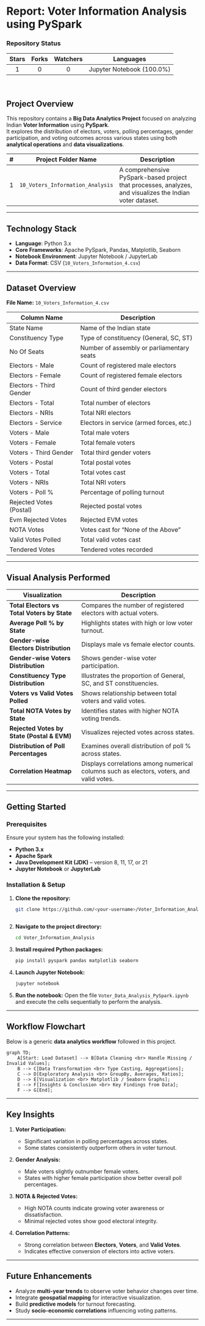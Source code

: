 # Report: Voter Information Analysis using PySpark

### Repository Status

| Stars | Forks | Watchers | Languages |
| :---: | :---: | :---: | :---: |
| 1 | 0 | 0 | Jupyter Notebook (100.0%) |

<br>

## Project Overview

This repository contains a **Big Data Analytics Project** focused on analyzing Indian **Voter Information** using **PySpark**.  
It explores the distribution of electors, voters, polling percentages, gender participation, and voting outcomes across various states using both **analytical operations** and **data visualizations**.

| # | Project Folder Name | Description |
| - | -------------------- | ------------ |
| 1 | `10_Voters_Information_Analysis` | A comprehensive PySpark-based project that processes, analyzes, and visualizes the Indian voter dataset. |

---

## Technology Stack

* **Language**: Python 3.x  
* **Core Frameworks**: Apache PySpark, Pandas, Matplotlib, Seaborn  
* **Notebook Environment**: Jupyter Notebook / JupyterLab  
* **Data Format**: CSV (`10_Voters_Information_4.csv`)

---

## Dataset Overview

**File Name:** `10_Voters_Information_4.csv`

| Column Name | Description |
|--------------|-------------|
| State Name | Name of the Indian state |
| Constituency Type | Type of constituency (General, SC, ST) |
| No Of Seats | Number of assembly or parliamentary seats |
| Electors - Male | Count of registered male electors |
| Electors - Female | Count of registered female electors |
| Electors - Third Gender | Count of third gender electors |
| Electors - Total | Total number of electors |
| Electors - NRIs | Total NRI electors |
| Electors - Service | Electors in service (armed forces, etc.) |
| Voters - Male | Total male voters |
| Voters - Female | Total female voters |
| Voters - Third Gender | Total third gender voters |
| Voters - Postal | Total postal votes |
| Voters - Total | Total votes cast |
| Voters - NRIs | Total NRI voters |
| Voters - Poll % | Percentage of polling turnout |
| Rejected Votes (Postal) | Rejected postal votes |
| Evm Rejected Votes | Rejected EVM votes |
| NOTA Votes | Votes cast for “None of the Above” |
| Valid Votes Polled | Total valid votes cast |
| Tendered Votes | Tendered votes recorded |

---

## Visual Analysis Performed

| Visualization | Description |
|----------------|-------------|
| **Total Electors vs Total Voters by State** | Compares the number of registered electors with actual voters. |
| **Average Poll % by State** | Highlights states with high or low voter turnout. |
| **Gender-wise Electors Distribution** | Displays male vs female elector counts. |
| **Gender-wise Voters Distribution** | Shows gender-wise voter participation. |
| **Constituency Type Distribution** | Illustrates the proportion of General, SC, and ST constituencies. |
| **Voters vs Valid Votes Polled** | Shows relationship between total voters and valid votes. |
| **Total NOTA Votes by State** | Identifies states with higher NOTA voting trends. |
| **Rejected Votes by State (Postal & EVM)** | Visualizes rejected votes across states. |
| **Distribution of Poll Percentages** | Examines overall distribution of poll % across states. |
| **Correlation Heatmap** | Displays correlations among numerical columns such as electors, voters, and valid votes. |

---

## Getting Started

### Prerequisites

Ensure your system has the following installed:

* **Python 3.x**
* **Apache Spark**
* **Java Development Kit (JDK)** – version 8, 11, 17, or 21
* **Jupyter Notebook** or **JupyterLab**

### Installation & Setup

1. **Clone the repository:**
   ```bash
   git clone https://github.com/<your-username>/Voter_Information_Analysis.git
  

2. **Navigate to the project directory:**

   ```bash
   cd Voter_Information_Analysis
   ```

3. **Install required Python packages:**

   ```bash
   pip install pyspark pandas matplotlib seaborn
   ```

4. **Launch Jupyter Notebook:**

   ```bash
   jupyter notebook
   ```

5. **Run the notebook:**
   Open the file `Voter_Data_Analysis_PySpark.ipynb` and execute the cells sequentially to perform the analysis.

---

## Workflow Flowchart

Below is a generic **data analytics workflow** followed in this project.

```mermaid
graph TD;
    A[Start: Load Dataset] --> B[Data Cleaning <br> Handle Missing / Invalid Values];
    B --> C[Data Transformation <br> Type Casting, Aggregations];
    C --> D[Exploratory Analysis <br> GroupBy, Averages, Ratios];
    D --> E[Visualization <br> Matplotlib / Seaborn Graphs];
    E --> F[Insights & Conclusion <br> Key Findings from Data];
    F --> G[End];
```

---

## Key Insights

1. **Voter Participation:**

   * Significant variation in polling percentages across states.
   * Some states consistently outperform others in voter turnout.

2. **Gender Analysis:**

   * Male voters slightly outnumber female voters.
   * States with higher female participation show better overall poll percentages.

3. **NOTA & Rejected Votes:**

   * High NOTA counts indicate growing voter awareness or dissatisfaction.
   * Minimal rejected votes show good electoral integrity.

4. **Correlation Patterns:**

   * Strong correlation between **Electors**, **Voters**, and **Valid Votes**.
   * Indicates effective conversion of electors into active voters.

---

## Future Enhancements

* Analyze **multi-year trends** to observe voter behavior changes over time.
* Integrate **geospatial mapping** for interactive visualization.
* Build **predictive models** for turnout forecasting.
* Study **socio-economic correlations** influencing voting patterns.

---


